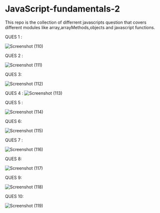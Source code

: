 # JavaScript-fundamentals-2
This repo is the collection of differrent javascripts question that covers different modules like  array,arrayMethods,objects and javascript functions.

QUES 1 : 

![Screenshot (110)](https://github.com/Ziaurrehman90/JavaScript-dundamentals-2/assets/112377951/d793d51c-18fe-4c28-adf9-3718d960c82a)

QUES 2 :

![Screenshot (111)](https://github.com/Ziaurrehman90/JavaScript-dundamentals-2/assets/112377951/f3c7702b-0012-4936-8feb-84eb6d80ab15)

QUES 3:

![Screenshot (112)](https://github.com/Ziaurrehman90/JavaScript-dundamentals-2/assets/112377951/08706272-1a90-4097-9b3a-390fd8f254c5)

QUES 4 :
![Screenshot (113)](https://github.com/Ziaurrehman90/JavaScript-dundamentals-2/assets/112377951/dd85862d-42d2-4349-ba4b-523b78e5353b)

QUES 5 :

![Screenshot (114)](https://github.com/Ziaurrehman90/JavaScript-dundamentals-2/assets/112377951/036b4b2e-f786-4766-8579-7fd81dc15a79)

QUES 6:

![Screenshot (115)](https://github.com/Ziaurrehman90/JavaScript-dundamentals-2/assets/112377951/4af50579-119c-487b-80b5-1ace33648c12)

QUES 7 :

![Screenshot (116)](https://github.com/Ziaurrehman90/JavaScript-dundamentals-2/assets/112377951/f20464a5-2c7b-4780-af27-94d7983cd256)

QUES 8:

![Screenshot (117)](https://github.com/Ziaurrehman90/JavaScript-dundamentals-2/assets/112377951/2de9fdbc-ad70-4bd0-af13-b1d2e6e60d75)

QUES 9:

![Screenshot (118)](https://github.com/Ziaurrehman90/JavaScript-dundamentals-2/assets/112377951/57d6dbfc-c036-499f-b0b1-1df54cc2a80e)

QUES 10:

![Screenshot (119)](https://github.com/Ziaurrehman90/JavaScript-dundamentals-2/assets/112377951/c1f7575d-e951-46e9-a44d-0eee12ea5a0d)
